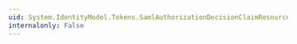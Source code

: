 ```yaml
---
uid: System.IdentityModel.Tokens.SamlAuthorizationDecisionClaimResource.AccessDecision
internalonly: False
---
```

